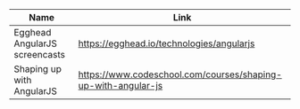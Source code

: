 Name | Link
------------ | -------------
Egghead AngularJS screencasts | https://egghead.io/technologies/angularjs
Shaping up with AngularJS | https://www.codeschool.com/courses/shaping-up-with-angular-js
